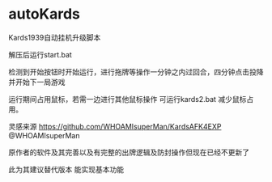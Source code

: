 # autoKards
Kards1939自动挂机升级脚本

解压后运行start.bat 

检测到开始按钮时开始运行，进行拖牌等操作一分钟之内过回合，四分钟点击投降并开始下一局游戏

运行期间占用鼠标，若需一边进行其他鼠标操作 可运行kards2.bat 减少鼠标占用。

灵感来源 https://github.com/WHOAMIsuperMan/KardsAFK4EXP @WHOAMIsuperMan

原作者的软件及其完善以及有完整的出牌逻辑及防封操作但现在已经不更新了

此为其建议替代版本 能实现基本功能
